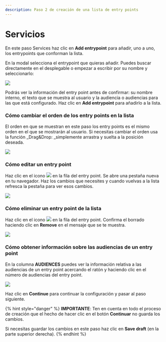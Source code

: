 ```yaml
---
description: Paso 2 de creación de una lista de entry points
---
```


# Servicios

En este paso Services haz clic en **Add entrypoint** para añadir, uno a uno, los entrypoints que conforman la lista.

En la modal selecciona el entrypoint que quieras añadir. Puedes buscar directamente en el desplegable o empezar a escribir por su nombre y seleccionarlo:

![](../.gitbook/assets/add\_entrypoint.gif)

Podrás ver la información del entry point antes de confirmar: su nombre interno, el texto que se muestra al usuario y la audiencia o audiencias para las que está configurado. Haz clic en **Add entrypoint** para añadirlo a la lista.

### Cómo cambiar el orden de los entry points en la lista

El orden en que se muestran en este paso los entry points es el mismo orden en el que se mostrarán al usuario. Si necesitas cambiar el orden usa la función _Drag\&Drop: _simplemente arrastra y suelta a la posición deseada.

![](../.gitbook/assets/Drag\&Drop.gif)

### Cómo editar un entry point

Haz clic en el icono ![](../.gitbook/assets/Icono\_flecha.png) en la fila del entry point. Se abre una pestaña nueva en tu navegador. Haz los cambios que necesites y cuando vuelvas a la lista refresca la pestaña para ver esos cambios.

![](../.gitbook/assets/detalle\_flecha.png)

### Cómo eliminar un entry point de la lista

Haz clic en el icono ![](../.gitbook/assets/icono\_borrar\_entrypoint.png) en la fila del entry point. Confirma el borrado haciendo clic en **Remove** en el mensaje que se te muestra.

![](../.gitbook/assets/detalle\_borrar.png)

### Cómo obtener información sobre las audiencias de un entry point

En la columna **AUDIENCES** puedes ver la información relativa a las audiencias de un entry point acercando el ratón y haciendo clic en el número de audiencias del entry point.

![](../.gitbook/assets/detalle\_audiencias.png)

Haz clic en **Continue** para continuar la configuración y pasar al paso siguiente.

{% hint style="danger" %}
**IMPORTANTE**: Ten en cuenta en todo el proceso de creación que el hecho de hacer clic en el botón **Continuar** no guarda los cambios.&#x20;

Si necesitas guardar los cambios en este paso haz clic en **Save draft** (en la parte superior derecha).
{% endhint %}

